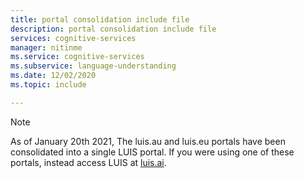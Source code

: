 ```yaml
---
title: portal consolidation include file
description: portal consolidation include file
services: cognitive-services
manager: nitinme
ms.service: cognitive-services
ms.subservice: language-understanding
ms.date: 12/02/2020
ms.topic: include

---
```


> [!NOTE]
> As of January 20th 2021, The luis.au and luis.eu portals have been consolidated into a single LUIS portal. If you were using one of these portals, instead access LUIS at [luis.ai](https://luis.ai).